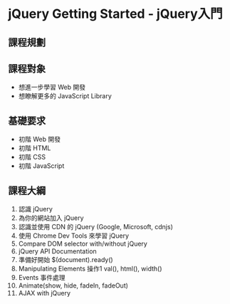 # jQuery Getting Started - jQuery入門

## 課程規劃

## 課程對象

- 想進一步學習 Web 開發
- 想瞭解更多的 JavaScript Library

## 基礎要求

- 初階 Web 開發
- 初階 HTML
- 初階 CSS
- 初階 JavaScript

## 課程大綱

1. 認識 jQuery
2. 為你的網站加入 jQuery
3. 認識並使用 CDN 的 jQuery (Google, Microsoft, cdnjs)
4. 使用 Chrome Dev Tools 來學習 jQuery
5. Compare DOM selector with/without jQuery
6. jQuery API Documentation
7. 準備好開始 $(document).ready()
8. Manipulating Elements 操作1 val(), html(), width()
9. Events 事件處理
10. Animate(show, hide, fadeIn, fadeOut)
11. AJAX with jQuery
